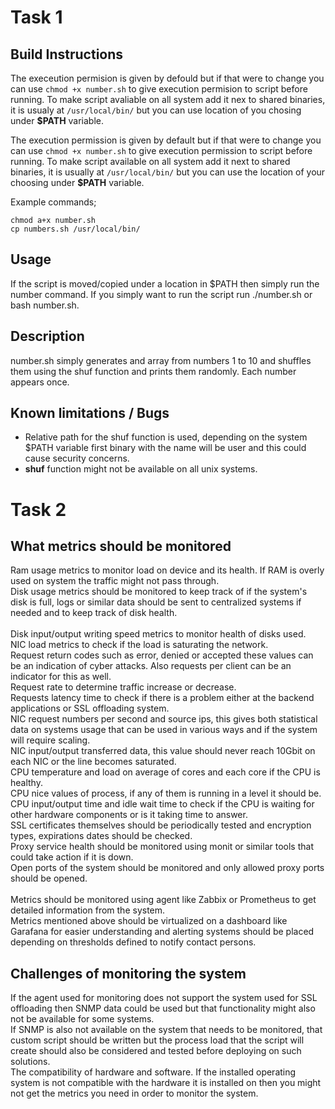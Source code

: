 # Task 1

## Build Instructions

The execeution permision is given by defould but if that were to change you can use `chmod +x number.sh` to give execution permision to script before running.
To make script avaliable on all system add it nex to shared binaries, it is usualy at `/usr/local/bin/` but you can use location of you chosing under **$PATH** variable.

The execution permission is given by default but if that were to change you can use `chmod +x number.sh` to give execution permission to script before running. To make script available on all system add it next to shared binaries, it is usually at `/usr/local/bin/` but you can use the location of your choosing under **$PATH** variable.

Example commands;
```
chmod a+x number.sh
cp numbers.sh /usr/local/bin/ 
```

## Usage

If the script is moved/copied under a location in $PATH then simply run the number command. 
If you simply want to run the script run ./number.sh or bash number.sh.


## Description 

number.sh simply generates and array from numbers 1 to 10 and shuffles them using the shuf function and prints them randomly. Each number appears once.

## Known limitations / Bugs

- Relative path for the shuf function is used, depending on the system $PATH variable first binary with the name will be user and this could cause security concerns.
- **shuf** function might not be available on all unix systems.



# Task 2

## What metrics should be monitored

Ram usage metrics to monitor load on device and its health. If RAM is overly used on system the traffic might not pass through.<br />
Disk usage metrics should be monitored to keep track of if the system's disk is full, logs or similar data should be sent to centralized systems if needed and to keep track of disk health.<br /><br />
Disk input/output writing speed metrics to monitor health of disks used.<br />
NIC load metrics to check if the load is saturating the network.<br />
Request return codes such as error, denied or accepted these values can be an indication of cyber attacks. Also requests per client can be an indicator for this as well.<br />
Request rate to determine traffic increase or decrease.<br />
Requests latency time to check if there is a problem either at the backend applications or SSL offloading system. <br />
NIC request numbers per second and source ips, this gives both statistical data on systems usage that can be used in various ways and if the system will require scaling.<br />
NIC input/output transferred data, this value should never reach 10Gbit on each NIC or the line becomes saturated.<br />
CPU temperature and load on average of cores and each core if the CPU is healthy.<br />
CPU nice values of process, if any of them is running in a level it should be.<br />
CPU input/output time and idle wait time to check if the CPU is waiting for other hardware components or is it taking time to answer.<br />
SSL certificates themselves should be periodically tested and encryption types, expirations dates should be checked.<br />
Proxy service health should be monitored using monit or similar tools that could take action if it is down.<br />
Open ports of the system should be monitored and only allowed proxy ports should be opened.<br /><br />
Metrics should be monitored using agent like Zabbix or Prometheus to get detailed information from the system. <br />
Metrics mentioned above should be virtualized on a dashboard like Garafana for easier understanding and alerting systems should be placed depending on thresholds defined to notify contact persons.<br />

## Challenges of monitoring the system
If the agent used for monitoring does not support the system used for SSL offloading then SNMP data could be used but that functionality might also not be available for some systems.<br />
If SNMP is also not available on the system that needs to be monitored, that custom script should be written but the process load that the script will create should also be considered and tested before deploying on such solutions.<br />
The compatibility of hardware and software. If the installed operating system is not compatible with the hardware it is installed on then you might not get the metrics you need in order to monitor the system.




